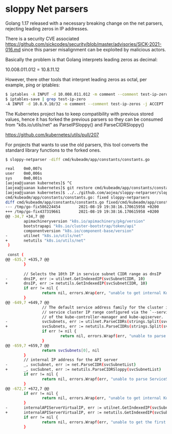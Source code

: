 # sloppy Net parsers

Golang 1.17 released with a necessary breaking change on the net parsers,
rejecting leading zeros in IP addresses.

There is a security CVE associated https://github.com/sickcodes/security/blob/master/advisories/SICK-2021-016.md
since this parser misalignment can be exploited by malicious actors.

Basically the problem is that Golang interprets leading zeros as decimal:

10.008.011.012 = 10.8.11.12

However, there other tools that interpret leading zeros as octal, per example, ping or iptables:

```sh
$ iptables -A INPUT -d 10.008.011.012 -m comment --comment test-ip-zeros -j ACCEPT
$ iptables-save | grep test-ip-zero
-A INPUT -d 10.8.9.10/32 -m comment --comment test-ip-zeros -j ACCEPT
```

The Kubernetes project has to keep compatibility with previous stored values, hence it has forked
the previous parsers so they can be consumed from "k8s.io/utils/net" as ParseIPSloppy() and ParseCIDRSloppy()

https://github.com/kubernetes/utils/pull/207


For projects that wants to use the old parsers, this tool converts the standard library functions to the
forked ones.

```sh
$ sloppy-netparser -diff cmd/kubeadm/app/constants/constants.go

real    0m0,007s
user    0m0,006s
sys     0m0,001s
[aojea@juanan kubernetes]$ ^C
[aojea@juanan kubernetes]$ git restore cmd/kubeadm/app/constants/constants.go
[aojea@juanan kubernetes]$ ../../github.com/aojea/sloppy-netparser/sloppy-netparser -diff cmd/kubeadm/app/constants/constants.go
cmd/kubeadm/app/constants/constants.go: fixed sloppy-netparsers
diff cmd/kubeadm/app/constants/constants.go fixed/cmd/kubeadm/app/constants/constants.go
--- /tmp/go-fix586224454        2021-08-19 19:38:16.170615958 +0200
+++ /tmp/go-fix437319661        2021-08-19 19:38:16.170615958 +0200
@@ -34,7 +34,7 @@
        apimachineryversion "k8s.io/apimachinery/pkg/version"
        bootstrapapi "k8s.io/cluster-bootstrap/token/api"
        componentversion "k8s.io/component-base/version"
-       utilnet "k8s.io/utils/net"
+       netutils "k8s.io/utils/net"
 )
 
 const (
@@ -635,7 +635,7 @@
        }
 
        // Selects the 10th IP in service subnet CIDR range as dnsIP
-       dnsIP, err := utilnet.GetIndexedIP(svcSubnetCIDR, 10)
+       dnsIP, err := netutils.GetIndexedIP(svcSubnetCIDR, 10)
        if err != nil {
                return nil, errors.Wrap(err, "unable to get internal Kubernetes Service IP from the given service CIDR")
        }
@@ -649,7 +649,7 @@
                // The default service address family for the cluster is the address family of the first
                // service cluster IP range configured via the `--service-cluster-ip-range` flag
                // of the kube-controller-manager and kube-apiserver.
-               svcSubnets, err := utilnet.ParseCIDRs(strings.Split(svcSubnetList, ","))
+               svcSubnets, err := netutils.ParseCIDRs(strings.Split(svcSubnetList, ","))
                if err != nil {
                        return nil, errors.Wrapf(err, "unable to parse ServiceSubnet %v", svcSubnetList)
                }
@@ -659,7 +659,7 @@
                return svcSubnets[0], nil
        }
        // internal IP address for the API server
-       _, svcSubnet, err := net.ParseCIDR(svcSubnetList)
+       _, svcSubnet, err := netutils.ParseCIDRSloppy(svcSubnetList)
        if err != nil {
                return nil, errors.Wrapf(err, "unable to parse ServiceSubnet %v", svcSubnetList)
        }
@@ -672,7 +672,7 @@
        if err != nil {
                return nil, errors.Wrap(err, "unable to get internal Kubernetes Service IP from the given service CIDR")
        }
-       internalAPIServerVirtualIP, err := utilnet.GetIndexedIP(svcSubnet, 1)
+       internalAPIServerVirtualIP, err := netutils.GetIndexedIP(svcSubnet, 1)
        if err != nil {
                return nil, errors.Wrapf(err, "unable to get the first IP address from the given CIDR: %s", svcSubnet.String())
        }
```